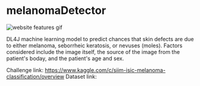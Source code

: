 # melanomaDetector <br/>
![website features gif](webcamDetection.gif) <br/>

DL4J machine learning model to predict chances that skin defects are due to either melanoma, seborrheic keratosis, or nevuses (moles). Factors considered include the image itself, the source of the image from the patient's boday, and the patient's age and sex. 

Challenge link: https://www.kaggle.com/c/siim-isic-melanoma-classification/overview
Dataset link: 
